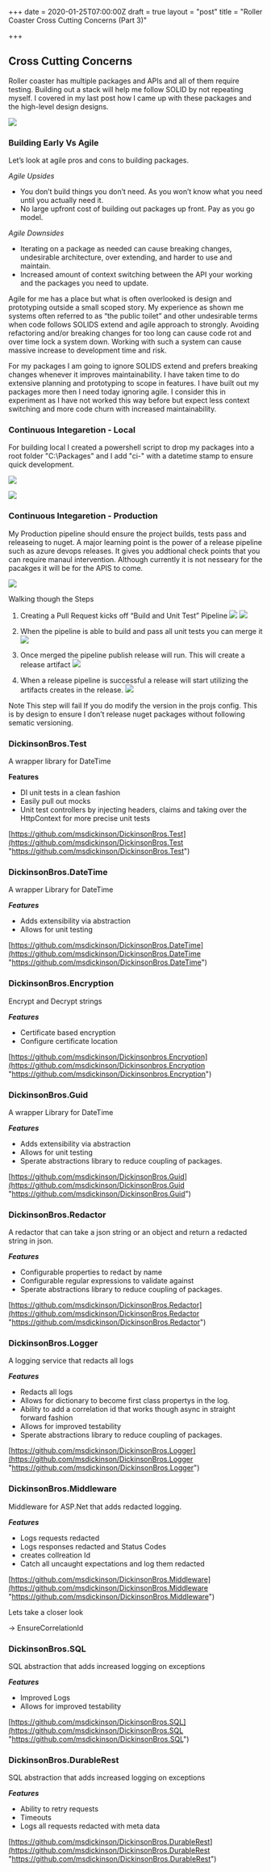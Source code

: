 +++
date = 2020-01-25T07:00:00Z
draft = true
layout = "post"
title = "Roller Coaster Cross Cutting Concerns (Part 3)"

+++
## Cross Cutting Concerns

Roller coaster has multiple packages and APIs and all of them require testing. Building out a stack will help me follow SOLID by not repeating myself. I covered in my last post how I came up with these packages and the high-level design designs.

![](https://www.marksdickinson.com/Media/Part3-Design.png)

### Building Early Vs Agile

Let’s look at agile pros and cons to building packages.

_Agile Upsides_

* You don’t build things you don’t need. As you won’t know what you need until you actually need it.
* No large upfront cost of building out packages up front. Pay as you go model.

_Agile Downsides_

* Iterating on a package as needed can cause breaking changes, undesirable architecture, over extending, and harder to use and maintain.
* Increased amount of context switching between the API your working and the packages you need to update.

Agile for me has a place but what is often overlooked is design and prototyping outside a small scoped story. My experience as shown me systems often referred to as “the public toilet” and other undesirable terms when code follows SOLIDS extend and agile approach to strongly. Avoiding refactoring and/or breaking changes for too long can cause code rot and over time lock a system down. Working with such a system can cause massive increase to development time and risk.

For my packages I am going to ignore SOLIDS extend and prefers breaking changes whenever it improves maintainability. I have taken time to do extensive planning and prototyping to scope in features. I have built out my packages more then I need today ignoring agile. I consider this in experiment as I have not worked this way before but expect less context switching and more code churn with increased maintainability.

### Continuous Integaretion - Local

For building local I created a powershell script to drop my packages into a root folder "C:\\Packages" and I add "ci-" with a datetime stamp to ensure quick development.

![](https://www.marksdickinson.com/Media/Part3-Local.png)

![](https://www.marksdickinson.com/Media/Part3-LocalPower.png)


### Continuous Integaretion - Production

My Production pipeline should ensure the project builds, tests pass and releaseing to nuget. A major learning point is the power of a release pipeline such as azure devops releases. It gives you addtional check points that you can require manaul intervention. Although currently it is not nesseary for the pacakges it will be for the APIS to come.

![](https://www.marksdickinson.com/Media/Part3-CIPipeline.png)

Walking though the Steps
1.	Creating a Pull Request kicks off “Build and Unit Test” Pipeline
![](https://www.marksdickinson.com/Media/Part3-GitHubPull.png)
![](https://www.marksdickinson.com/Media/Part3-BuildRun.png)

2.	When the pipeline is able to build and pass all unit tests you can merge it
![](https://www.marksdickinson.com/Media/Part3-GitHubBuildPass.png)
 
3.	Once merged the pipeline publish release will run. This will create a release artifact
![](https://www.marksdickinson.com/Media/Part3-PipelinePublish.png)

4.	When a release pipeline is successful a release will start utilizing the artifacts creates in the release. 
![](https://www.marksdickinson.com/Media/Part3-Release.png)

Note This step will fail If you do modify the version in the projs config. This is by design to ensure I don’t release nuget packages without following sematic versioning.
 





### DickinsonBros.Test

A wrapper library for DateTime

**Features**

* DI unit tests in a clean fashion
* Easily pull out mocks
* Unit test controllers by injecting headers, claims and taking over the HttpContext for more precise unit tests

[https://github.com/msdickinson/DickinsonBros.Test](https://github.com/msdickinson/DickinsonBros.Test "https://github.com/msdickinson/DickinsonBros.Test")

### DickinsonBros.DateTime

A wrapper Library for DateTime

**_Features_**

* Adds extensibility via abstraction
* Allows for unit testing

[https://github.com/msdickinson/DickinsonBros.DateTime](https://github.com/msdickinson/DickinsonBros.DateTime "https://github.com/msdickinson/DickinsonBros.DateTime")

### DickinsonBros.Encryption

Encrypt and Decrypt strings

**_Features_**

* Certificate based encryption
* Configure certificate location

[https://github.com/msdickinson/Dickinsonbros.Encryption](https://github.com/msdickinson/Dickinsonbros.Encryption "https://github.com/msdickinson/Dickinsonbros.Encryption")

### DickinsonBros.Guid

A wrapper Library for DateTime

**_Features_**

* Adds extensibility via abstraction
* Allows for unit testing
* Sperate abstractions library to reduce coupling of packages.

[https://github.com/msdickinson/DickinsonBros.Guid](https://github.com/msdickinson/DickinsonBros.Guid "https://github.com/msdickinson/DickinsonBros.Guid")

### DickinsonBros.Redactor

A redactor that can take a json string or an object and return a redacted string in json.

**_Features_**

* Configurable properties to redact by name
* Configurable regular expressions to validate against
* Sperate abstractions library to reduce coupling of packages.

[https://github.com/msdickinson/DickinsonBros.Redactor](https://github.com/msdickinson/DickinsonBros.Redactor "https://github.com/msdickinson/DickinsonBros.Redactor")

### DickinsonBros.Logger

A logging service that redacts all logs

**_Features_**

* Redacts all logs
* Allows for dictionary to become first class propertys in the log.
* Ability to add a correlation id that works though async in straight forward fashion
* Allows for improved testability
* Sperate abstractions library to reduce coupling of packages.

[https://github.com/msdickinson/DickinsonBros.Logger](https://github.com/msdickinson/DickinsonBros.Logger "https://github.com/msdickinson/DickinsonBros.Logger")

### DickinsonBros.Middleware

Middleware for ASP.Net that adds redacted logging.

**_Features_**

* Logs requests redacted
* Logs responses redacted and Status Codes
* creates collreation Id
* Catch all uncaught expectations and log them redacted

[https://github.com/msdickinson/DickinsonBros.Middleware](https://github.com/msdickinson/DickinsonBros.Middleware "https://github.com/msdickinson/DickinsonBros.Middleware")

Lets take a closer look

\-> EnsureCorrelationId

### DickinsonBros.SQL

SQL abstraction that adds increased logging on exceptions

**_Features_**

* Improved Logs
* Allows for improved testability

[https://github.com/msdickinson/DickinsonBros.SQL](https://github.com/msdickinson/DickinsonBros.SQL "https://github.com/msdickinson/DickinsonBros.SQL")

### DickinsonBros.DurableRest

SQL abstraction that adds increased logging on exceptions

**_Features_**

* Ability to retry requests
* Timeouts
* Logs all requests redacted with meta data

[https://github.com/msdickinson/DickinsonBros.DurableRest](https://github.com/msdickinson/DickinsonBros.DurableRest "https://github.com/msdickinson/DickinsonBros.DurableRest")

##
